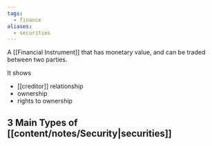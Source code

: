 ```yaml
---
tags:
  - finance
aliases:
  - securities
---
```

A [[Financial Instrument]] that has monetary value, and can be traded between two parties.

It shows
- [[creditor]] relationship
- ownership
- rights to ownership

## 3 Main Types of [[content/notes/Security|securities]]


